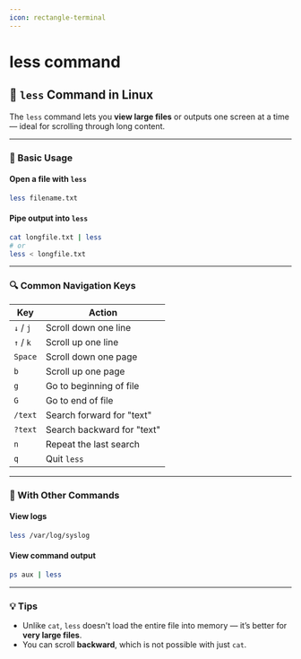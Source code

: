 ```yaml
---
icon: rectangle-terminal
---
```


# less command

## 📖 `less` Command in Linux

The `less` command lets you **view large files** or outputs one screen at a time — ideal for scrolling through long content.

***

### 🧰 Basic Usage

#### Open a file with `less`

```bash
less filename.txt
```

#### Pipe output into `less`

```bash
cat longfile.txt | less
# or
less < longfile.txt
```

***

### 🔍 Common Navigation Keys

| Key       | Action                     |
| --------- | -------------------------- |
| `↓` / `j` | Scroll down one line       |
| `↑` / `k` | Scroll up one line         |
| `Space`   | Scroll down one page       |
| `b`       | Scroll up one page         |
| `g`       | Go to beginning of file    |
| `G`       | Go to end of file          |
| `/text`   | Search forward for "text"  |
| `?text`   | Search backward for "text" |
| `n`       | Repeat the last search     |
| `q`       | Quit `less`                |

***

### 🧪 With Other Commands

#### View logs

```bash
less /var/log/syslog
```

#### View command output

```bash
ps aux | less
```

***

### 💡 Tips

* Unlike `cat`, `less` doesn't load the entire file into memory — it’s better for **very large files**.
* You can scroll **backward**, which is not possible with just `cat`.
